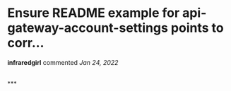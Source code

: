 # Ensure README example for api-gateway-account-settings points to corr…

**infraredgirl** commented *Jan 24, 2022*


<br />
***


